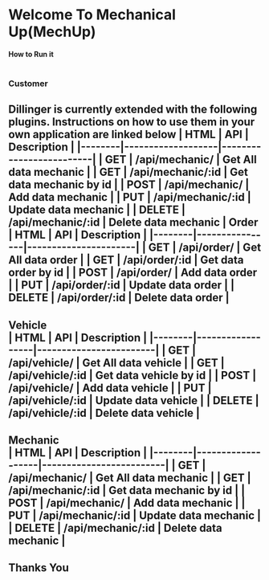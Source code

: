 # Welcome To Mechanical Up(MechUp)

**How to Run it**
<br/>
<br/>
### Customer

Dillinger is currently extended with the following plugins. Instructions on how to use them in your own application are linked below
| HTML | API | Description |
|--------|-------------------|-------------------------|
| GET | /api/mechanic/ | Get All data mechanic |
| GET | /api/mechanic/:id | Get data mechanic by id |
| POST | /api/mechanic/ | Add data mechanic |
| PUT | /api/mechanic/:id | Update data mechanic |
| DELETE | /api/mechanic/:id | Delete data mechanic |
**Order**
<br/>
| HTML   | API            | Description          |
|--------|----------------|----------------------|
| GET    | /api/order/    | Get All data order   |
| GET    | /api/order/:id | Get data order by id |
| POST   | /api/order/    | Add data order       |
| PUT    | /api/order/:id | Update data order    |
| DELETE | /api/order/:id | Delete data order    |
---
**Vehicle**
<br/>
| HTML   | API              | Description            |
|--------|------------------|------------------------|
| GET    | /api/vehicle/    | Get All data vehicle   |
| GET    | /api/vehicle/:id | Get data vehicle by id |
| POST   | /api/vehicle/    | Add data vehicle       |
| PUT    | /api/vehicle/:id | Update data vehicle    |
| DELETE | /api/vehicle/:id | Delete data vehicle    |
---
**Mechanic**
<br/>
| HTML   | API               | Description             |
|--------|-------------------|-------------------------|
| GET    | /api/mechanic/    | Get All data mechanic   |
| GET    | /api/mechanic/:id | Get data mechanic by id |
| POST   | /api/mechanic/    | Add data mechanic       |
| PUT    | /api/mechanic/:id | Update data mechanic    |
| DELETE | /api/mechanic/:id | Delete data mechanic    |
---
## Thanks You